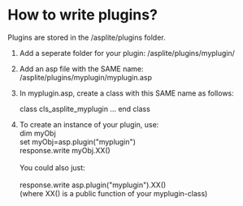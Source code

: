 
# How to write plugins?

Plugins are stored in the /asplite/plugins folder.

1. Add a seperate folder for your plugin: /asplite/plugins/myplugin/
2. Add an asp file with the SAME name: /asplite/plugins/myplugin/myplugin.asp
3. In myplugin.asp, create a class with this SAME name as follows:

	class cls_asplite_myplugin
		...
	end class

4. To create an instance of your plugin, use:<br>
  dim myObj<br>
  set myObj=asp.plugin("myplugin")<br>
  response.write myObj.XX()<br><br>
  You could also just:<br><br>
  response.write asp.plugin("myplugin").XX()<br>
  (where XX() is a public function of your myplugin-class)
